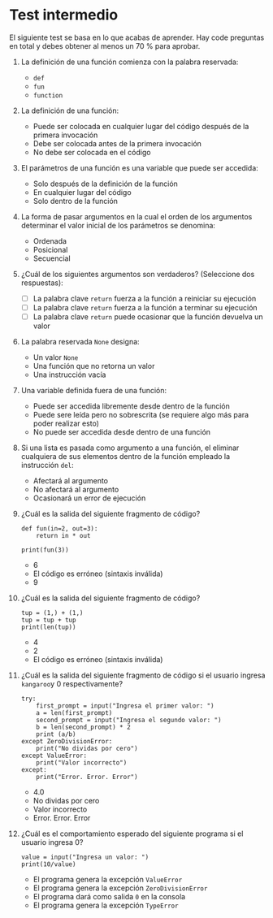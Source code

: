 # Test intermedio

El siguiente test se basa en lo que acabas de aprender. Hay code preguntas en total y debes obtener al menos un 70 % para aprobar.

1. La definición de una función comienza con la palabra reservada:

    * `def`
    * `fun`
    * `function`

2. La definición de una función:

    * Puede ser colocada en cualquier lugar del código después de la primera invocación
    * Debe ser colocada antes de la primera invocación
    * No debe ser colocada en el código

3. El parámetros de una función es una variable que puede ser accedida:

    * Solo después de la definición de la función
    * En cualquier lugar del código
    * Solo dentro de la función

4. La forma de pasar argumentos en la cual el orden de los argumentos determinar el valor inicial de los parámetros se denomina:

    * Ordenada
    * Posicional
    * Secuencial

5. ¿Cuál de los siguientes argumentos son verdaderos? (Seleccione dos respuestas):

    * [ ] La palabra clave `return` fuerza a la función a reiniciar su ejecución
    * [ ] La palabra clave `return` fuerza a la función a terminar su ejecución
    * [ ] La palabra clave `return` puede ocasionar que la función devuelva un valor

6. La palabra reservada `None` designa:

    * Un valor `None`
    * Una función que no retorna un valor
    * Una instrucción vacía

7. Una variable definida fuera de una función: 

    * Puede ser accedida libremente desde dentro de la función
    * Puede sere leída pero no sobrescrita (se requiere algo más para poder realizar esto)
    * No puede ser accedida desde dentro de una función

8. Si una lista es pasada como argumento a una función, el eliminar cualquiera de sus elementos dentro de la función empleado la instrucción `del`:

    * Afectará al argumento
    * No afectará al argumento
    * Ocasionará un error de ejecución

9. ¿Cuál es la salida del siguiente fragmento de código?

    ```
    def fun(in=2, out=3):
        return in * out
    
    print(fun(3))
    ```

    * 6
    * El código es erróneo (sintaxis inválida)
    * 9

10. ¿Cuál es la salida del siguiente fragmento de código?

    ```
    tup = (1,) + (1,)
    tup = tup + tup
    print(len(tup))
    ```

    * 4
    * 2
    * El código es erróneo (sintaxis inválida)

11. ¿Cuál es la salida del siguiente fragmento de código si el usuario ingresa `kangaroo`y 0 respectivamente?

    ```
    try:
        first_prompt = input("Ingresa el primer valor: ")
        a = len(first_prompt)
        second_prompt = input("Ingresa el segundo valor: ")
        b = len(second_prompt) * 2
        print (a/b)
    except ZeroDivisionError:
        print("No dividas por cero")
    except ValueError:
        print("Valor incorrecto")
    except:
        print("Error. Error. Error")
    ```

    * 4.0
    * No dividas por cero
    * Valor incorrecto
    * Error. Error. Error

12. ¿Cuál es el comportamiento esperado del siguiente programa si el usuario ingresa 0?

    ```
    value = input("Ingresa un valor: ")
    print(10/value)
    ```

    * El programa genera la excepción `ValueError`
    * El programa genera la excepción `ZeroDivisionError`
    * El programa dará como salida `0` en la consola
    * El programa genera la excepción `TypeError`